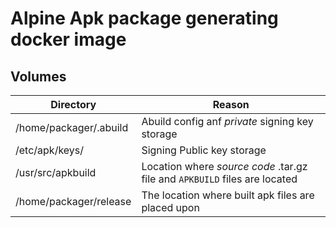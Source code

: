 # Alpine Apk package generating docker image

## Volumes

Directory | Reason
--- | ---
/home/packager/.abuild | Abuild config anf *private* signing key storage
/etc/apk/keys/ | Signing Public key storage
/usr/src/apkbuild | Location where *source code* .tar.gz file and `APKBUILD` files are located
/home/packager/release | The location where built apk files are placed upon